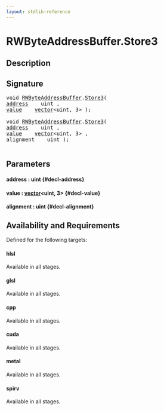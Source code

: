 ```yaml
---
layout: stdlib-reference
---
```


# RWByteAddressBuffer\.Store3

## Description





## Signature 

<pre>
void <a href="/stdlib-reference/types/RWByteAddressBuffer/index" class="code_type">RWByteAddressBuffer</a>.<a href="/stdlib-reference/types/RWByteAddressBuffer/Store3">Store3</a>(
<a href="/stdlib-reference/types/RWByteAddressBuffer/Store3#decl-address" class="code_param">address</a>    uint ,
<a href="/stdlib-reference/types/RWByteAddressBuffer/Store3#decl-value" class="code_param">value</a>    <a href="/stdlib-reference/types/vector/index" class="code_type">vector</a>&lt;uint, 3&gt; );

void <a href="/stdlib-reference/types/RWByteAddressBuffer/index" class="code_type">RWByteAddressBuffer</a>.<a href="/stdlib-reference/types/RWByteAddressBuffer/Store3">Store3</a>(
<a href="/stdlib-reference/types/RWByteAddressBuffer/Store3#decl-address" class="code_param">address</a>    uint ,
<a href="/stdlib-reference/types/RWByteAddressBuffer/Store3#decl-value" class="code_param">value</a>    <a href="/stdlib-reference/types/vector/index" class="code_type">vector</a>&lt;uint, 3&gt; ,
alignment    uint );

</pre>

## Parameters

#### address  : uint {#decl-address}
#### value  : [vector](/stdlib-reference/types/vector/index)\<uint, 3\> {#decl-value}
#### alignment  : uint {#decl-alignment}

## Availability and Requirements

Defined for the following targets:

#### hlsl
Available in all stages.

#### glsl
Available in all stages.

#### cpp
Available in all stages.

#### cuda
Available in all stages.

#### metal
Available in all stages.

#### spirv
Available in all stages.



